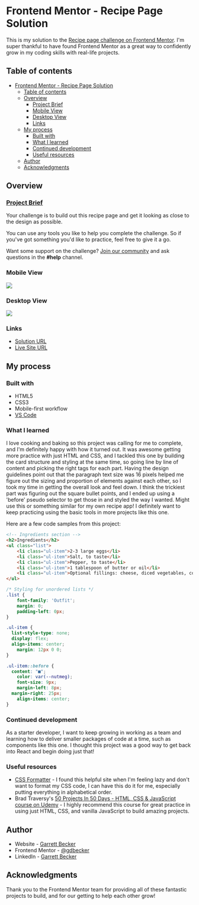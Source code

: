 # Frontend Mentor - Recipe Page Solution

This is my solution to the [Recipe page challenge on Frontend Mentor](https://www.frontendmentor.io/challenges/recipe-page-KiTsR8QQKm). I'm super thankful to have found Frontend Mentor as a great way to confidently grow in my coding skills with real-life projects. 

## Table of contents

- [Frontend Mentor - Recipe Page Solution](#frontend-mentor---recipe-page-solution)
	- [Table of contents](#table-of-contents)
	- [Overview](#overview)
		- [Project Brief](#project-brief)
		- [Mobile View](#mobile-view)
		- [Desktop View](#desktop-view)
		- [Links](#links)
	- [My process](#my-process)
		- [Built with](#built-with)
		- [What I learned](#what-i-learned)
		- [Continued development](#continued-development)
		- [Useful resources](#useful-resources)
	- [Author](#author)
	- [Acknowledgments](#acknowledgments)

## Overview

### [Project Brief](./project%20brief/)

Your challenge is to build out this recipe page and get it looking as close to the design as possible.

You can use any tools you like to help you complete the challenge. So if you've got something you'd like to practice, feel free to give it a go.

Want some support on the challenge? [Join our community](https://www.frontendmentor.io/community) and ask questions in the **#help** channel.

### Mobile View

![](./recipe-page-mobile.jpg)

### Desktop View

![](./recipe-page-desktop.jpg)

### Links

- [Solution URL](https://www.frontendmentor.io/solutions/recipe-card-with-html-css-eBDtuI37Uz)
- [Live Site URL](https://recipe-page-gdbecker.netlify.app)

## My process

### Built with

- HTML5
- CSS3
- Mobile-first workflow
- [VS Code](https://code.visualstudio.com)

### What I learned

I love cooking and baking so this project was calling for me to complete, and I'm definitely happy with how it turned out. It was awesome getting more practice with just HTML and CSS, and I tackled this one by building the card structure and styling at the same time, so going line by line of content and picking the right tags for each part. Having the design guidelines point out that the paragraph text size was 16 pixels helped me figure out the sizing and proportion of elements against each other, so I took my time in getting the overall look and feel down. I think the trickiest part was figuring out the square bullet points, and I ended up using a 'before' pseudo selector to get those in and styled the way I wanted. Might use this or something similar for my own recipe app! I definitely want to keep practicing using the basic tools in more projects like this one.

Here are a few code samples from this project:

```html
<!-- Ingredients section -->
<h2>Ingredients</h2>
<ul class="list">
	<li class="ul-item">2-3 large eggs</li>
	<li class="ul-item">Salt, to taste</li>
	<li class="ul-item">Pepper, to taste</li>
	<li class="ul-item">1 tablespoon of butter or oil</li>
	<li class="ul-item">Optional fillings: cheese, diced vegetables, cooked meats, herbs</li>
</ul>
```

```css
/* Styling for unordered lists */
.list {
	font-family: 'Outfit';
	margin: 0;
	padding-left: 0px;
}

.ul-item {
  list-style-type: none;
  display: flex;
  align-items: center;
	margin: 12px 0 0;
}

.ul-item::before {
  content: "■";
	color: var(--nutmeg);
	font-size: 9px;
	margin-left: 8px;
  margin-right: 25px;
	align-items: center;
}
```

### Continued development

As a starter developer, I want to keep growing in working as a team and learning how to deliver smaller packages of code at a time, such as components like this one. I thought this project was a good way to get back into React and begin doing just that!

### Useful resources

- [CSS Formatter](http://www.lonniebest.com/FormatCSS/) - I found this helpful site when I'm feeling lazy and don't want to format my CSS code, I can have this do it for me, especially putting everything in alphabetical order.
- Brad Traversy's [50 Projects In 50 Days - HTML, CSS & JavaScript course on Udemy](https://www.udemy.com/course/50-projects-50-days/) - I highly recommend this course for great practice in using just HTML, CSS, and vanilla JavaScript to build amazing projects.

## Author

- Website - [Garrett Becker]()
- Frontend Mentor - [@gdbecker](https://www.frontendmentor.io/profile/gdbecker)
- LinkedIn - [Garrett Becker](https://www.linkedin.com/in/garrett-becker-923b4a106/)

## Acknowledgments

Thank you to the Frontend Mentor team for providing all of these fantastic projects to build, and for our getting to help each other grow!